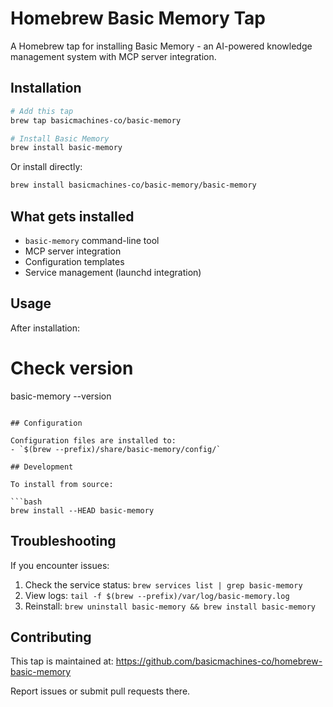 # Homebrew Basic Memory Tap

A Homebrew tap for installing Basic Memory - an AI-powered knowledge management system with MCP server integration.

## Installation

```bash
# Add this tap
brew tap basicmachines-co/basic-memory

# Install Basic Memory
brew install basic-memory
```

Or install directly:

```bash
brew install basicmachines-co/basic-memory/basic-memory
```

## What gets installed

- `basic-memory` command-line tool
- MCP server integration
- Configuration templates
- Service management (launchd integration)

## Usage

After installation:

# Check version
basic-memory --version
```

## Configuration

Configuration files are installed to:
- `$(brew --prefix)/share/basic-memory/config/`

## Development

To install from source:

```bash
brew install --HEAD basic-memory
```

## Troubleshooting

If you encounter issues:

1. Check the service status: `brew services list | grep basic-memory`
2. View logs: `tail -f $(brew --prefix)/var/log/basic-memory.log`
3. Reinstall: `brew uninstall basic-memory && brew install basic-memory`

## Contributing

This tap is maintained at: https://github.com/basicmachines-co/homebrew-basic-memory

Report issues or submit pull requests there.
